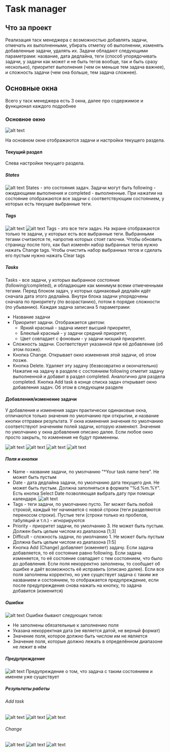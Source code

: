 # Task manager
## Что за проект
Реализация таск менеджера с возможностью добавлять задачи, отмечать их выполненными, убирать отметку об выполнении, изменять добавленные задачи, удалять их.
Задачи обладают следующими параметрами: название, дата дедлайна, теги (способ упорядочивать задачи, у задачи как может и не быть тегов вообще, так и быть сразу несколько), приоритет выполнения (чем он меньше тем задача важнее), и сложность задачи (чем она больше, тем задача сложнее).

## Основные окна
Всего у таск менеджера есть 3 окна, далее про содержимое и функционал каждого подробнее
### Основное окно

![alt text](images/StartGeneral.png)

На основном окне отображаются задачи и настройки текущего раздела.
#### Текущий раздел
Слева настройки текущего раздела.
##### States
![alt text](images/Completed.png)
States - это состояния задач. Задачи могут быть
following - ожидающими выполнения и completed - выполненные.
При нажатии на состояние отображаются все задачи с соответствующим состоянием,
у которых есть текущие выбранные теги.
##### Tags
![alt text](images/OneTag.png)
![alt text](images/SeveralTags.png)
Tags - это все теги задач.
На экране отображаются только те задачи, у которых есть все выбранные теги.
Выбранными тегами считаются те, напротив которых стоят галочки.
Чтобы обновить страницу после того, как был изменён набор выбранных тегов 
нужно нажать Change tags.
Чтобы очистить набор выбранных тегов и сделать его пустым нужно нажать Clear 
tags
##### Tasks
Tasks - все задачи, у которых выбранное состояние (following/completed),
и обладающие как минимум всеми отмеченными тегами.
Перед блоком задач, у которых одинаковый дедлайн идёт сначала дата этого 
дедлайна. Внутри блока задачи упорядочены сначала по приоритету (по 
возрастанию), потом в порядке сложности (по убыванию).
Каждая задача записана 5 параметрами: 
* Название задачи
* Приоритет задачи. Отображается цветом:
  * Яркий красный - задача имеет высший приоритет,
  * Блеклый красный - у задачи средний приоритет,
  * Цвет совпадает с фоновым - у задачи низший приоритет.
* Сложность задачи. Соответствует указанной при её добавление (об этом позже).
* Кнопка Change. Открывает окно изменения этой задачи, об этом позже.
* Кнопка Delete. Удаляет эту задачу (безвозвратно и окончательно)
Нажатие на задачу в разделе с состоянием following отметит задачу 
  выполненной и добавит в раздел completed. Аналогично для раздела completed.
Кнопка Add task в конце списка задач открывает окно добавления задач. Об 
  этом в следующем разделе
#### Добавления/изменение задачи
У добавления и изменения задач практически одинаковые окна,
отличаются только значения по умолчанию при открытии, и название кнопки 
отправки результата. У окна изменения значения по умолчанию соответствуют 
значениям полей задачи, которую изменяют. Значения по умолчанию у окна 
добавления описано далее. Если любое окно просто закрыть, то изменения не 
будут применены.

![alt text](images/AddDefault.png)
![alt text](images/StartGeneral.png)
![alt text](images/Change.png)
![alt text](images/ChangeResult.png)
##### Поля и кнопки
* Name - название задачи, по умолчанию "*Your task name here". Не может быть 
пустым
* Date - дата дедлайна задачи, по умолчанию дата текущего дня. Не может 
быть пустым. Должна заполняться  в формате "%d.%m.%Y". Есть кнопка Select 
  Date позволяющая выбрать дату при помощи календаря.
![alt text](images/Calendar.png)
* Tags - теги задачи, по умолчанию пусто. Тег может быть любой строкой, каждый 
тег начинается с новой строки (теги разделяются переносом строки). Пустые 
теги (строки только из пробелов, табуляций и т.п.) - игнорируются
* Priority - приоритет задачи, по умолчанию 3. Не может быть пустым. Должен 
  быть целым числом из диапазона [1;3]
* Difficult - сложность задачи, по умолчанию 1. Не может быть пустым Должна 
  быть целым числом из диапазона [1:5]
* Кнопка Add (Change) добавляет (изменяет) задачу. Если задача добавляется, 
  то её состояние равно following. Если задача изменяется, то её состояние 
  совпадает с тем состоянием, что было до добавления. Если поля некорректно 
  заполнены, то сообщает об ошибке и даёт возможность её исправить
(описано далее). Если все поля заполнены корректно, но уже существует задача 
  с таким же названием и состоянием, то отображается предупреждение, если 
  после предупреждения снова нажать на кнопку, то задача добавится (изменится)
##### Ошибки
![alt text](images/Errors.png)
Ошибки бывают следующих типов:
* Не заполнены обязательные к заполнению поля
* Указана некорректная дата (не является датой, не верный формат)
* Значение поля, которое должно быть числом им не является
* Значение поля, которые должно лежать в определённом диапазоне не лежит в нём
##### Предупреждение
![alt text](images/Warning.png)
Предупреждение о том, что задача с таким состоянием и именем уже существует
##### Результаты работы
######  Add task
![alt text](images/StartGeneral.png)
![alt text](images/AddNew.png)
![alt text](images/AddNewResult.png)
###### Change
![alt text](images/StartGeneral.png)
![alt text](images/Change.png)
![alt text](images/ChangeResult.png)



